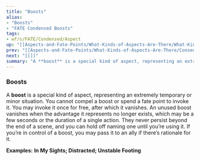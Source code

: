 ```yaml
---
title: "Boosts"
alias:
- "Boosts"
- "FATE Condensed Boosts"
tags:
- wf/s/FATE/Condensed/Aspect
up: "[[Aspects-and-Fate-Points/What-Kinds-of-Aspects-Are-There/What-Kinds-of-Aspects-Are-There]]"
prev: "[[Aspects-and-Fate-Points/What-Kinds-of-Aspects-Are-There/Consequences]]"
next: "[[]]"
summary: "A **boost** is a special kind of aspect, representing an extremely temporary or minor situation."
---
```

### Boosts

A **boost** is a special kind of aspect, representing an extremely temporary or minor situation. You cannot compel a boost or spend a fate point to invoke it. You may invoke it once for free, after which it vanishes. An unused boost vanishes when the advantage it represents no longer exists, which may be a few seconds or the duration of a single action. They never persist beyond the end of a scene, and you can hold off naming one until you’re using it. If you’re in control of a boost, you may pass it to an ally if there’s rationale for it.

**Examples:** **In My Sights; Distracted; Unstable Footing**